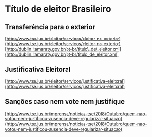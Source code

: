 # Título de eleitor Brasileiro

## Transferência para o exterior

[http://www.tse.jus.br/eleitor/servicos/eleitor-no-exterior](http://www.tse.jus.br/eleitor/servicos/eleitor-no-exterior) [http://dublin.itamaraty.gov.br/pt-br/titulo\_de\_eleitor.xml](http://dublin.itamaraty.gov.br/pt-br/titulo_de_eleitor.xml)

## Justificativa Eleitoral

[http://www.tse.jus.br/eleitor/servicos/justificativa-eleitoral](http://www.tse.jus.br/eleitor/servicos/justificativa-eleitoral)

## Sanções caso nem vote nem justifique

[http://www.tse.jus.br/imprensa/noticias-tse/2018/Outubro/quem-nao-votou-nem-justificou-ausencia-deve-regularizar-situacao](http://www.tse.jus.br/imprensa/noticias-tse/2018/Outubro/quem-nao-votou-nem-justificou-ausencia-deve-regularizar-situacao)
